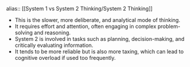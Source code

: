 alias:: [[System 1 vs System 2 Thinking/System 2 Thinking]]

- This is the slower, more deliberate, and analytical mode of thinking.
- It requires effort and attention, often engaging in complex problem-solving and reasoning.
- System 2 is involved in tasks such as planning, decision-making, and critically evaluating information.
- It tends to be more reliable but is also more taxing, which can lead to cognitive overload if used too frequently.